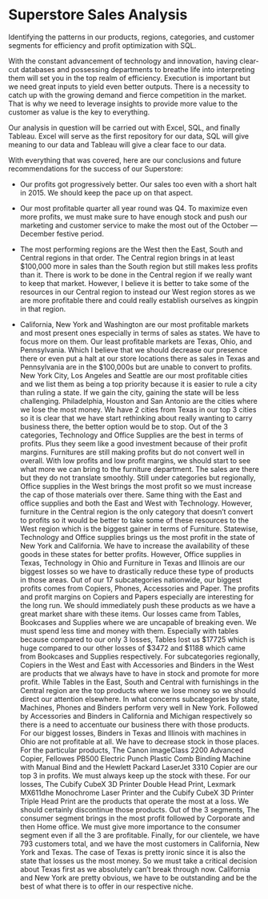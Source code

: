# Superstore Sales Analysis
Identifying the patterns in our products, regions, categories, and customer segments for efficiency and profit optimization with SQL.

With the constant advancement of technology and innovation, having clear-cut databases and possessing departments to breathe life into interpreting them will set you in the top realm of efficiency. Execution is important but we need great inputs to yield even better outputs. There is a necessity to catch up with the growing demand and fierce competition in the market. That is why we need to leverage insights to provide more value to the customer as value is the key to everything.

Our analysis in question will be carried out with Excel, SQL, and finally Tableau. Excel will serve as the first repository for our data, SQL will give meaning to our data and Tableau will give a clear face to our data.

With everything that was covered, here are our conclusions and future recommendations for the success of our Superstore:

 * Our profits got progressively better. Our sales too even with a short halt in 2015. We should keep the pace up on that aspect.
   
* Our most profitable quarter all year round was Q4. To maximize even more profits, we must make sure to have enough stock and push our marketing and customer service to make the most out of the October — December festive period.

* The most performing regions are the West then the East, South and Central regions in that order. The Central region brings in at least $100,000 more in sales than the South region but still makes less profits than it. There is work to be done in the Central region if we really want to keep that market. However, I believe it is better to take some of the resources in our Central region to instead our West region stores as we are more profitable there and could really establish ourselves as kingpin in that region.
  
* California, New York and Washington are our most profitable markets and most present ones especially in terms of sales as states. We have to focus more on them. Our least profitable markets are Texas, Ohio, and Pennsylvania. Which I believe that we should decrease our presence there or even put a halt at our store locations there as sales in Texas and Pennsylvania are in the $100,000s but are unable to convert to profits.
New York City, Los Angeles and Seattle are our most profitable cities and we list them as being a top priority because it is easier to rule a city than ruling a state. If we gain the city, gaining the state will be less challenging. Philadelphia, Houston and San Antonio are the cities where we lose the most money. We have 2 cities from Texas in our top 3 cities so it is clear that we have start rethinking about really wanting to carry business there, the better option would be to stop.
Out of the 3 categories, Technology and Office Supplies are the best in terms of profits. Plus they seem like a good investment because of their profit margins. Furnitures are still making profits but do not convert well in overall. With low profits and low profit margins, we should start to see what more we can bring to the furniture department. The sales are there but they do not translate smoothly.
Still under categories but regionally, Office supplies in the West brings the most profit so we must increase the cap of those materials over there. Same thing with the East and office supplies and both the East and West with Technology. However, furniture in the Central region is the only category that doesn’t convert to profits so it would be better to take some of these resources to the West region which is the biggest gainer in terms of Furniture.
Statewise, Technology and Office supplies brings us the most profit in the state of New York and California. We have to increase the availability of these goods in these states for better profits. However, Office supplies in Texas, Technology in Ohio and Furniture in Texas and Illinois are our biggest losses so we have to drastically reduce these type of products in those areas.
Out of our 17 subcategories nationwide, our biggest profits comes from Copiers, Phones, Accessories and Paper. The profits and profit margins on Copiers and Papers especially are interesting for the long run. We should immediately push these products as we have a great market share with these items. Our losses came from Tables, Bookcases and Supplies where we are uncapable of breaking even. We must spend less time and money with them. Especially with tables because compared to our only 3 losses, Tables lost us $17725 which is huge compared to our other losses of $3472 and $1188 which came from Bookcases and Supplies respectively.
For subcategories regionally, Copiers in the West and East with Accessories and Binders in the West are products that we always have to have in stock and promote for more profit. While Tables in the East, South and Central with furnishings in the Central region are the top products where we lose money so we should direct our attention elsewhere.
In what concerns subcategories by state, Machines, Phones and Binders perform very well in New York. Followed by Accessories and Binders in California and Michigan respectively so there is a need to accentuate our business there with those products. For our biggest losses, Binders in Texas and Illinois with machines in Ohio are not profitable at all. We have to decrease stock in those places.
For the particular products, The Canon imageClass 2200 Advanced Copier, Fellowes PB500 Electric Punch Plastic Comb Binding Machine with Manual Bind and the Hewlett Packard LaserJet 3310 Copier are our top 3 in profits. We must always keep up the stock with these. For our losses, The Cubify CubeX 3D Printer Double Head Print, Lexmark MX611dhe Monochrome Laser Printer and the Cubify CubeX 3D Printer Triple Head Print are the products that operate the most at a loss. We should certainly discontinue those products.
Out of the 3 segments, The consumer segment brings in the most profit followed by Corporate and then Home office. We must give more importance to the consumer segment even if all the 3 are profitable.
Finally, for our clientele, we have 793 customers total, and we have the most customers in California, New York and Texas. The case of Texas is pretty ironic since it is also the state that losses us the most money. So we must take a critical decision about Texas first as we absolutely can’t break through now. California and New York are pretty obvious, we have to be outstanding and be the best of what there is to offer in our respective niche.


